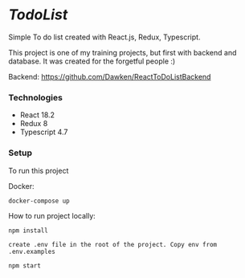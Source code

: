 # _**TodoList**_ 

Simple To do list created with React.js, Redux, Typescript.

This project is one of my training projects, but first with backend and database. It was created for the forgetful people :)

Backend: https://github.com/Dawken/ReactToDoListBackend
### **Technologies**

- React 18.2
- Redux 8
- Typescript 4.7


### **Setup**
To run this project

Docker:

`docker-compose up`

How to run project locally:

`npm install`

`create .env file in the root of the project. Copy env from .env.examples`

`npm start`